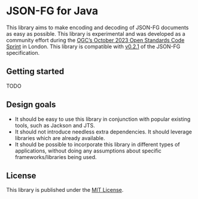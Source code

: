 # JSON-FG for Java

This library aims to make encoding and decoding of JSON-FG documents as easy as possible. This library is experimental
and was developed as a community effort during the [OGC’s October 2023 Open Standards Code Sprint](https://developer.ogc.org/sprints/22/)
in London. This library is compatible with [v0.2.1](https://docs.ogc.org/DRAFTS/21-045.html) of the JSON-FG specification.

## Getting started

TODO

## Design goals

- It should be easy to use this library in conjunction with popular existing tools, such as Jackson and JTS.
- It should not introduce needless extra dependencies. It should leverage libraries which are already available.
- It should be possible to incorporate this library in different types of applications, without doing any assumptions
  about specific frameworks/libraries being used.

## License

This library is published under the [MIT License](LICENSE.md).